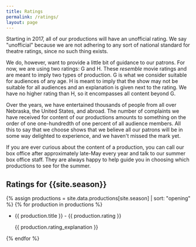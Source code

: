 ```yaml
---
title: Ratings
permalink: /ratings/
layout: page
---
```


Starting in 2017, all of our productions will have an unofficial rating. We say "unofficial" because we are not adhering to any sort of national standard for theatre ratings, since no such thing exists.

We do, however, want to provide a little bit of guidance to our patrons. For now, we are using two ratings: G and H. These *resemble* movie ratings and are meant to imply two types of production. G is what we consider suitable for audiences of any age. H is meant to imply that the show may not be suitable for all audiences and an explanation is given next to the rating. We have no higher rating than H, so it encompasses all content beyond G.

Over the years, we have entertained thousands of people from all over Nebraska, the United States, and abroad. The number of complaints we have received for content of our productions amounts to something on the order of one one-hundredth of one percent of all audience members. All this to say that we choose shows that we believe all our patrons will be in some way delighted to experience, and we haven't missed the mark yet.

If you are ever curious about the content of a production, you can call our box office after approximately late-May every year and talk to our summer box office staff. They are always happy to help guide you in choosing which productions to see for the summer.

## Ratings for {{site.season}}

{% assign productions = site.data.productions[site.season] | sort: "opening" %}
{% for production in productions %}
  * {{ production.title }} - {{ production.rating }}

    {{ production.rating_explanation }}

{% endfor %}
